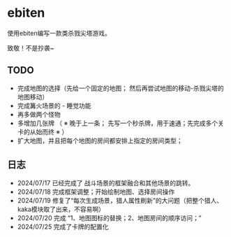# ebiten
使用ebiten编写一款类杀戮尖塔游戏。

致敬！不是抄袭~

## TODO
- 完成地图的选择（先给一个固定的地图； 然后再尝试地图的移动-杀戮尖塔的地图移动）
- 完成篝火场景的 - 睡觉功能
- 再多做两个怪物
- 多增加几张牌 （ ※ 晚于上一条； 先写一个秒杀牌，用于速通；先完成多个关卡的从始而终 ※ ）
- 扩大地图，并且把每个地图的房间都安排上指定的房间类型； 



## 日志
- 2024/07/17 已经完成了 战斗场景的框架融合和其他场景的跳转。
- 2024/07/18 完成框架调整；开始绘制地图、选择房间操作
- 2024/07/19 修复了“每次生成场景，猎人属性刷新”的大问题（把整个猎人、kaka模块取了出来，不容易啊）
- 2024/07/20 完成 “1、地图图标的替换；2、地图房间的顺序访问；”
- 2024/07/25 完成了卡牌的配置化
